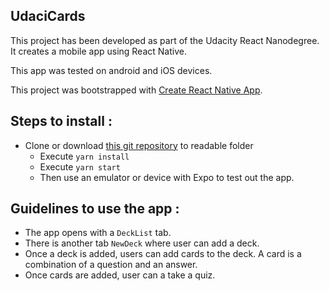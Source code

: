## UdaciCards

This project has been developed as part of the Udacity React Nanodegree. It creates a mobile app using React Native.

This app was tested on android and iOS devices. 

This project was bootstrapped with [Create React Native App](https://github.com/react-community/create-react-native-app).

## Steps to install :

* Clone or download [this git repository](https://github.com/TiagoGomesDesign/UdaciCards) to readable folder
  * Execute `yarn install`
  * Execute `yarn start`
  * Then use an emulator or device with Expo to test out the app.

## Guidelines to use the app :

* The app opens with a `DeckList` tab. 
* There is another tab `NewDeck` where user can add a deck.
* Once a deck is added, users can add cards to the deck.
A card is a combination of a question and an answer.
* Once cards are added, user can a take a quiz.
